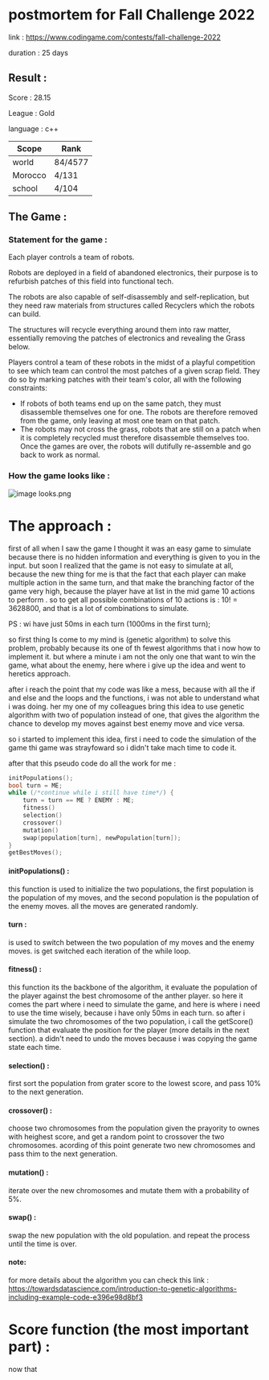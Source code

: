 # postmortem for Fall Challenge 2022

link : https://www.codingame.com/contests/fall-challenge-2022

duration : 25 days

## Result :

Score : 28.15

League : Gold

language : c++

|  Scope  |  Rank   |
| ------- | ------- |
| world   | 84/4577 |
| Morocco |  4/131  |
| school  |  4/104  |

## The Game :
### Statement for the game :

Each player controls a team of robots.

Robots are deployed in a field of abandoned electronics, their purpose is to refurbish patches of this field into functional tech.

The robots are also capable of self-disassembly and self-replication, but they need raw materials from structures called Recyclers which the robots can build.

The structures will recycle everything around them into raw matter, essentially removing the patches of electronics and revealing the Grass below.

Players control a team of these robots in the midst of a playful competition to see which team can control the most patches of a given scrap field. They do so by marking patches with their team's color, all with the following constraints:

- If robots of both teams end up on the same patch, they must disassemble themselves one for one. 
The robots are therefore removed from the game, only leaving at most one team on that patch.
- The robots may not cross the grass, robots that are still on a patch when it is completely recycled must therefore disassemble themselves too.
Once the games are over, the robots will dutifully re-assemble and go back to work as normal.

### How the game looks like :

<img src="https://github.com/Mustapha-Nawawi-T/codingame_postmortems/blob/master/img/Fall_challenge_2022/looks.png" alt="image looks.png">

# The approach :

first of all when I saw the game I thought it was an easy game to simulate because there is no hidden information and everything is given to you in the input.
but soon I realized that the game is not easy to simulate at all, because the new thing for me is that the fact that each player can make multiple action in the same turn, 
and that make the branching factor of the game very high, because the player have at list in the mid game 10 actions to perform .
so to get all possible combinations of 10 actions is : 10! = 3628800, and that is a lot of combinations to simulate.

PS : wi have just 50ms in each turn (1000ms in the first turn);

so first thing Is come to my mind is (genetic algorithm) to solve this problem, probably because its one of th fewest algorithms that i now how to implement it.
but where a minute i am not the only one that want to win the game, what about the enemy, here where i give up the idea and went to heretics approach.

after i reach the point that my code was like a mess, because with all the if and else and the loops and the functions, i was not able to understand what i was doing.
her my one of my colleagues bring this idea to use genetic algorithm with two of population instead of one, that gives the algorithm the chance to develop my moves against best enemy move and vice versa.

so i started to implement this idea, first i need to code the simulation of the game thi game was strayfoward so i didn't take mach time to code it.

after that this pseudo code do all the work for me :
``` cpp
initPopulations();
bool turn = ME; 
while (/*continue while i still have time*/) {
    turn = turn == ME ? ENEMY : ME;
    fitness()
    selection()
    crossover()
    mutation()
    swap(population[turn], newPopulation[turn]);
}
getBestMoves();
```
#### initPopulations() :
this function is used to initialize the two populations, the first population is the population of my moves, and the second population is the population of the enemy moves.
all the moves are generated randomly.

#### turn :
is used to switch between the two population of my moves and the enemy moves.
is get switched each iteration of the while loop.

#### fitness() :
this function its the backbone of the algorithm, it evaluate the population of the player against the best chromosome of the anther player.
so here it comes the part where i need to simulate the game, and here is where i need to use the time wisely, because i have only 50ms in each turn.
so after i simulate the two chromosomes of the two population, i call the getScore() function that evaluate the position for the player (more details in the next section).
a didn't need to undo the moves because i was copying the game state each time.

#### selection() :
first sort the population from grater score to the lowest score, and pass 10% to the next generation.

#### crossover() :
choose two chromosomes from the population given the prayority to ownes with heighest score, and get a random point to crossover the two chromosomes.
acording of this point generate two new chromosomes and pass thim to the next generation.

#### mutation() :
iterate over the new chromosomes and mutate them with a probability of 5%.

#### swap() :
swap the new population with the old population.
and repeat the process until the time is over.

#### note:
for more details about the algorithm you can check this link : https://towardsdatascience.com/introduction-to-genetic-algorithms-including-example-code-e396e98d8bf3

# Score function (the most important part) :

now that